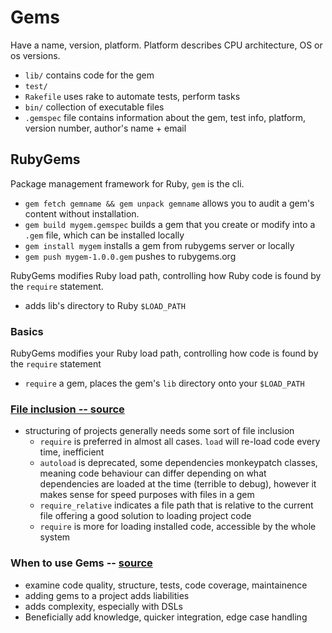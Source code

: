# Gems
Have a name, version, platform. Platform describes CPU architecture, OS or os versions. 
- `lib/` contains code for the gem
- `test/`
- `Rakefile` uses rake to automate tests, perform tasks
- `bin/` collection of executable files
- `.gemspec` file contains information about the gem, test info, platform, version number, author's name + email

## RubyGems
Package management framework for Ruby, `gem` is the cli.
- `gem fetch gemname && gem unpack gemname` allows you to audit a gem's content without installation.
- `gem build mygem.gemspec` builds a gem that you create or modify into a `.gem` file, which can be installed locally 
- `gem install mygem` installs a gem from rubygems server or locally
- `gem push mygem-1.0.0.gem` pushes to rubygems.org

RubyGems modifies Ruby load path, controlling how Ruby code is found by the `require` statement.
- adds lib's directory to Ruby `$LOAD_PATH`

### Basics
RubyGems modifies your Ruby load path, controlling how code is found by the `require` statement
- `require` a gem, places the gem's `lib` directory onto your `$LOAD_PATH`

### [File inclusion -- source](http://stackoverflow.com/questions/804297/when-to-use-require-load-or-autoload-in-ruby)
- structuring of projects generally needs some sort of file inclusion
  - `require` is preferred in almost all cases. `load` will re-load code every time, inefficient
  - `autoload` is deprecated, some dependencies monkeypatch classes, meaning code behaviour can differ depending on what dependencies are loaded at the time (terrible to debug), however it makes sense for speed purposes with files in a gem
  - `require_relative` indicates a file path that is relative to the current file offering a good solution to loading project code
  - `require` is more for loading installed code, accessible by the whole system

### When to use Gems -- [source](https://robots.thoughtbot.com/to-gem-or-not-to-gem)
- examine code quality, structure, tests, code coverage, maintainence 
- adding gems to a project adds liabilities
- adds complexity, especially with DSLs
- Beneficially add knowledge, quicker integration, edge case handling
